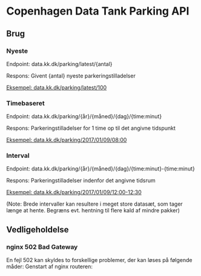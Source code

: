 # Copenhagen Data Tank Parking API
## Brug
### Nyeste
Endpoint: data.kk.dk/parking/latest/{antal}

Respons: Givent {antal} nyeste parkeringstilladelser

[Eksempel: data.kk.dk/parking/latest/100](http://data.kk.dk/dataset/parkeringstilladelser-parking-rights/resource/476fe848-7d66-4997-ba4b-03123f103a00)

### Timebaseret 
Endpoint: data.kk.dk/parking/{år}/{måned}/{dag}/{time:minut}

Respons: Parkeringstilladelser for 1 time op til det angivne tidspunkt

[Eksempel: data.kk.dk/parking/2017/01/09/08:00](http://data.kk.dk/dataset/parkeringstilladelser-parking-rights/resource/0fa86bfe-28d1-47f2-9333-f434bf37025c)

### Interval
Endpoint: data.kk.dk/parking/{år}/{måned}/{dag}/{time:minut}-{time:minut}

Respons: Parkeringstilladelser indenfor det angivne tidsrum

[Eksempel: data.kk.dk/parking/2017/01/09/12:00-12:30](http://data.kk.dk/dataset/parkeringstilladelser-parking-rights/resource/6da318e9-3b1f-4162-bb77-4968694051d6)

(Note: Brede intervaller kan resultere i meget store datasæt, som tager længe at hente. Begræns evt. hentning til flere kald af mindre pakker)
## Vedligeholdelse
### nginx 502 Bad Gateway
En fejl 502 kan skyldes to forskellige problemer, der kan løses på følgende måder:
Genstart af nginx routeren:
